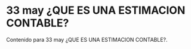 # 33 may  ¿QUE ES UNA ESTIMACION CONTABLE?

Contenido para 33 may  ¿QUE ES UNA ESTIMACION CONTABLE?.
